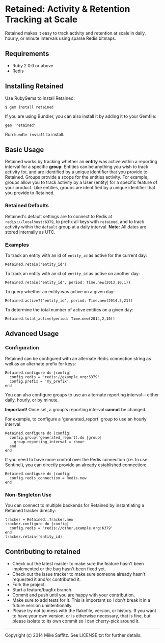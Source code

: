# Retained: Activity & Retention Tracking at Scale

Retained makes it easy to track activity and retention at scale in daily, hourly, or minute intervals using sparse Redis bitmaps.


## Requirements

* Ruby 2.0.0 or above
* Redis

## Installing Retained

Use RubyGems to install Retained:

	$ gem install retained
	
If you are using Bundler, you can also install it by adding it to your Gemfile:

	gem 'retained'
	
Run `bundle install` to install.

## Basic Usage 

Retained works by tracking whether an **entity** was active within a reporting interval for a specific **group**. Entities can be anything you wish to track activity for, and are identified by a unique identifier that you provide to Retained.  Groups provide a scope for the entities activity.  For example, groups allow you to track activity by a User (entity) for a specific feature of your product.  Like entities, groups are identified by a unique identifier that you provide to Retained.

### Retained Defaults

Retained's default settings are to connect to Redis at `redis://localhost:6379`, to prefix all keys with `retained`, and to track activity within the `default` group at a daily interval.  **Note:**  All dates are stored internally as UTC.

### Examples

To track an entity with an id of `entity_id` as active for the current day:

	Retained.retain('entity_id')

To track an entity with an id of `entity_id` as active on another day:

	Retained.retain('entity_id', period: Time.new(2013,10,1))
	
To query whether an entity was active on a given day:

	Retained.active?('entity_id', period: Time.new(2014,3,21))

To determine the total number of active entities on a given day:

	Retained.total_active(period: Time.new(2014,2,10))

## Advanced Usage

### Configuration

Retained can be configured with an alternate Redis connection string as well as an alternate prefix for keys:

	Retained.configure do |config|
	  config.redis = 'redis://example.org:6379'
	  config.prefix = 'my_prefix',
	end
	
You can also configure groups to use an alternate reporting interval-- either daily, hourly, or by minute.

**Important!** Once set, a group's reporting interval **cannot** be changed. 

For example, to configure a 'generated_report' group to use an hourly interval:

	Retained.configure do |config|
	  config.group('generated_report).do |group|
	    group.reporting_interval = :hour
	  end
	end
	
If you need to have more control over the Redis connection (i.e. to use Sentinel), you can directly provide an already established connection:

	Retained.configure do |config|
	  config.redis_connection = Redis.new
	end

### Non-Singleton Use

You can connect to multiple backends for Retained by instantiating a Retained tracker directly:

	tracker = Retained::Tracker.new
	tracker.configure do |config|
	  config.redis = 'redis://other.example.org:6379'
	end
	tracker.retain('entity_id)

## Contributing to retained

* Check out the latest master to make sure the feature hasn't been implemented or the bug hasn't been fixed yet.
* Check out the issue tracker to make sure someone already hasn't requested it and/or contributed it.
* Fork the project.
* Start a feature/bugfix branch.
* Commit and push until you are happy with your contribution.
* Make sure to add tests for it. This is important so I don't break it in a future version unintentionally.
* Please try not to mess with the Rakefile, version, or history. If you want to have your own version, or is otherwise necessary, that is fine, but please isolate to its own commit so I can cherry-pick around it.


---
Copyright (c) 2014 Mike Saffitz. See LICENSE.txt for further details.
